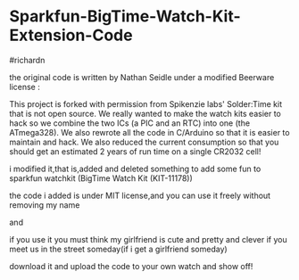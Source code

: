 # Sparkfun-BigTime-Watch-Kit-Extension-Code

#richardn

the original code is written by Nathan Seidle under a modified Beerware license :

This project is forked with permission from Spikenzie labs' Solder:Time kit that is not open source. We really wanted to make the watch kits easier to hack so we combine the two ICs (a PIC and an RTC) into one (the ATmega328). We also rewrote all the code in C/Arduino so that it is easier to maintain and hack. We also reduced the current consumption so that you should get an estimated 2 years of run time on a single CR2032 cell!

i modified it,that is,added and deleted something to add some fun to sparkfun watchkit (BigTime Watch Kit (KIT-11178))

the code i added is under MIT license,and you can use it freely without removing my name

and 

if you use it
you must think my girlfriend is cute and pretty and clever if you meet us in the street someday(if i get a girlfriend someday)

download it and upload the code to your own watch
and show off!
